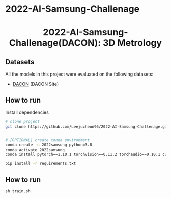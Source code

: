 # 2022-AI-Samsung-Challenage
<div align="center">

# 2022-AI-Samsung-Challenage(DACON): 3D Metrology

</div>

## Datasets

All the models in this project were evaluated on the following datasets:

- [DACON](https://dacon.io/en/competitions/official/235954/data) (DACON Site)


## How to run

Install dependencies

```bash
# clone project
git clone https://github.com/Leejucheon96/2022-AI-Samsung-Challenage.git


# [OPTIONAL] create conda environment
conda create -n 2022samsung python=3.8
conda activate 2022samsung
conda install pytorch==1.10.1 torchvision==0.11.2 torchaudio==0.10.1 cudatoolkit=11.3 -c pytorch -c conda-forge

pip install -r requirements.txt

```
 
## How to run
```
sh train.sh
```


